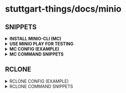 # stuttgart-things/docs/minio

## SNIPPETS

<details><summary><b>INSTALL MINIO-CLI (MC)</b></summary>

```bash
curl https://dl.min.io/client/mc/release/linux-amd64/mc \
  --create-dirs \
  -o $HOME/minio-binaries/mc

chmod +x $HOME/minio-binaries/mc
export PATH=$PATH:$HOME/minio-binaries/
```

</details>


<details><summary><b>USE MINIO PLAY FOR TESTING</b></summary>

```bash
cat << EOF> ~/.mc/config.json
{
  "version": "10",
  "aliases": {
    "play": {
      "url": "https://play.min.io",
      "accessKey": "minioadmin",
      "secretKey": "minioadmin",
      "api": "s3v4",
      "path": "auto"
    }
  }
}
EOF
```

```bash
# ZIP A TEST FOLDER (JUST FOR REFERENCE - NOT REQUIRED)
zip -r toolkit.zip toolkit/

# CREATE A BUCKET
mc mb play/ankit

# COPY TO BUCKET
mc cp toolkit.zip play/ankit
```

</details>


<details><summary><b>MC CONFIG (EXAMPLE)</b></summary>

```json
# cat ~/.mc/config.json
{
  "version": "10",
  "aliases": {
    "artifacts-labda": {
      "url": "https://artifacts.app.4sthings.tiab.ssc.sva.de",
      "accessKey": "<REPLACEME>",
      "secretKey": "<REPLACEME>",
      "api": "s3v4",
      "path": "auto"
    },
    "labul-automation": {
      "url": "https://artifacts.automation.sthings-vsphere.labul.sva.de",
      "accessKey": "<REPLACEME>",
      "secretKey": "<REPLACEME>",
      "api": "s3v4",
      "path": "auto"
    }
  }
}
```

</details>

<details><summary><b>MC COMMAND SNIPPETS</b></summary>

```bash
mc anonymous set public artifacts-labda/roles # SET BUCKET TO PUBLIC
mc ls artifacts-labda # LIST BUCKETS
```

</details>

## RCLONE

<details><summary>RCLONE CONFIG (EXAMPLE)</summary>

```bash
mdkir -p ${HOME}/.config/rclone/
cat <<EOF > ${HOME}/.config/rclone/rclone.conf
[labul-automation]
type = s3
provider = Minio
access_key_id = <REPLACEME>
secret_access_key = <REPLACEME>
endpoint = https://artifacts.automation.sthings-vsphere.labul.sva.de:443
acl = private
region = us-central-1
EOF
```

</details>

<details><summary>RCLONE COMMAND SNIPPETS</summary>

```bash
rclone ls labul-automation:vsphere-vm
rclone sync labul-automation:vsphere-vm . # sync bucket to current (local) dir
```

</details>
